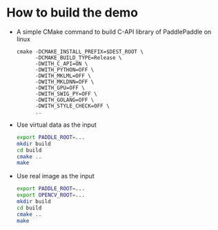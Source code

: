 # How to build the demo

- A simple CMake command to build C-API library of PaddlePaddle on linux
  ```
  cmake -DCMAKE_INSTALL_PREFIX=$DEST_ROOT \
        -DCMAKE_BUILD_TYPE=Release \
        -DWITH_C_API=ON \
        -DWITH_PYTHON=OFF \
        -DWITH_MKLML=OFF \
        -DWITH_MKLDNN=OFF \
        -DWITH_GPU=OFF \
        -DWITH_SWIG_PY=OFF \
        -DWITH_GOLANG=OFF \
        -DWITH_STYLE_CHECK=OFF \
        ..
  ```

- Use virtual data as the input
  ```bash
  export PADDLE_ROOT=...
  mkdir build
  cd build
  cmake ..
  make
  ```

- Use real image as the input
  ```bash
  export PADDLE_ROOT=...
  export OPENCV_ROOT=...
  mkdir build
  cd build
  cmake ..
  make
  ```
